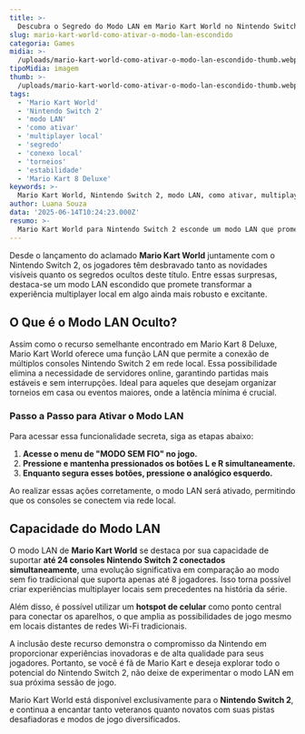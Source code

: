 ```yaml
---
title: >-
  Descubra o Segredo do Modo LAN em Mario Kart World no Nintendo Switch 2
slug: mario-kart-world-como-ativar-o-modo-lan-escondido
categoria: Games
midia: >-
  /uploads/mario-kart-world-como-ativar-o-modo-lan-escondido-thumb.webp
tipoMidia: imagem
thumb: >-
  /uploads/mario-kart-world-como-ativar-o-modo-lan-escondido-thumb.webp
tags:
  - 'Mario Kart World'
  - 'Nintendo Switch 2'
  - 'modo LAN'
  - 'como ativar'
  - 'multiplayer local'
  - 'segredo'
  - 'conexo local'
  - 'torneios'
  - 'estabilidade'
  - 'Mario Kart 8 Deluxe'
keywords: >-
  Mario Kart World, Nintendo Switch 2, modo LAN, como ativar, multiplayer local, segredo, conexão local, torneios, estabilidade, Mario Kart 8 Deluxe
author: Luana Souza
data: '2025-06-14T10:24:23.000Z'
resumo: >-
  Mario Kart World para Nintendo Switch 2 esconde um modo LAN que promete revolucionar eventos e torneios. Aprenda a ativar essa função secreta para aproveitar partidas estáveis e emocionantes.
---
```


Desde o lançamento do aclamado **Mario Kart World** juntamente com o Nintendo Switch 2, os jogadores têm desbravado tanto as novidades visíveis quanto os segredos ocultos deste título. Entre essas surpresas, destaca-se um modo LAN escondido que promete transformar a experiência multiplayer local em algo ainda mais robusto e excitante.

## O Que é o Modo LAN Oculto?

Assim como o recurso semelhante encontrado em Mario Kart 8 Deluxe, Mario Kart World oferece uma função LAN que permite a conexão de múltiplos consoles Nintendo Switch 2 em rede local. Essa possibilidade elimina a necessidade de servidores online, garantindo partidas mais estáveis e sem interrupções. Ideal para aqueles que desejam organizar torneios em casa ou eventos maiores, onde a latência mínima é crucial.

### **Passo a Passo para Ativar o Modo LAN**

Para acessar essa funcionalidade secreta, siga as etapas abaixo:

1. **Acesse o menu de "MODO SEM FIO" no jogo.**
2. **Pressione e mantenha pressionados os botões L e R simultaneamente.**
3. **Enquanto segura esses botões, pressione o analógico esquerdo.**

Ao realizar essas ações corretamente, o modo LAN será ativado, permitindo que os consoles se conectem via rede local.

## Capacidade do Modo LAN

O modo LAN de **Mario Kart World** se destaca por sua capacidade de suportar **até 24 consoles Nintendo Switch 2 conectados simultaneamente**, uma evolução significativa em comparação ao modo sem fio tradicional que suporta apenas até 8 jogadores. Isso torna possível criar experiências multiplayer locais sem precedentes na história da série.

Além disso, é possível utilizar um **hotspot de celular** como ponto central para conectar os aparelhos, o que amplia as possibilidades de jogo mesmo em locais distantes de redes Wi-Fi tradicionais.

A inclusão deste recurso demonstra o compromisso da Nintendo em proporcionar experiências inovadoras e de alta qualidade para seus jogadores. Portanto, se você é fã de Mario Kart e deseja explorar todo o potencial do Nintendo Switch 2, não deixe de experimentar o modo LAN em sua próxima sessão de jogo.

Mario Kart World está disponível exclusivamente para o **Nintendo Switch 2**, e continua a encantar tanto veteranos quanto novatos com suas pistas desafiadoras e modos de jogo diversificados.